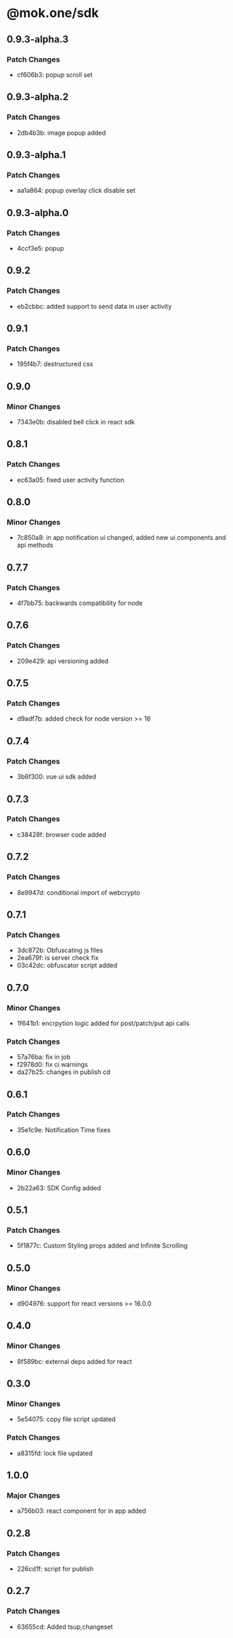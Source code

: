 # @mok.one/sdk

## 0.9.3-alpha.3

### Patch Changes

- cf606b3: popup scroll set

## 0.9.3-alpha.2

### Patch Changes

- 2db4b3b: image popup added

## 0.9.3-alpha.1

### Patch Changes

- aa1a864: popup overlay click disable set

## 0.9.3-alpha.0

### Patch Changes

- 4ccf3e5: popup

## 0.9.2

### Patch Changes

- eb2cbbc: added support to send data in user activity

## 0.9.1

### Patch Changes

- 195f4b7: destructured css

## 0.9.0

### Minor Changes

- 7343e0b: disabled bell click in react sdk

## 0.8.1

### Patch Changes

- ec63a05: fixed user activity function

## 0.8.0

### Minor Changes

- 7c850a8: in app notification ui changed, added new ui components and api methods

## 0.7.7

### Patch Changes

- 4f7bb75: backwards compatibility for node

## 0.7.6

### Patch Changes

- 209e429: api versioning added

## 0.7.5

### Patch Changes

- d9adf7b: added check for node version >= 16

## 0.7.4

### Patch Changes

- 3b6f300: vue ui sdk added

## 0.7.3

### Patch Changes

- c38428f: browser code added

## 0.7.2

### Patch Changes

- 8e9947d: conditional import of webcrypto

## 0.7.1

### Patch Changes

- 3dc872b: Obfuscating js files
- 2ea679f: is server check fix
- 03c42dc: obfuscator script added

## 0.7.0

### Minor Changes

- 1f641b1: encrpytion logic added for post/patch/put api calls

### Patch Changes

- 57a76ba: fix in job
- f2978d0: fix ci warnings
- da27b25: changes in publish cd

## 0.6.1

### Patch Changes

- 35e1c9e: Notification Time fixes

## 0.6.0

### Minor Changes

- 2b22a63: SDK Config added

## 0.5.1

### Patch Changes

- 5f1877c: Custom Styling props added and Infinite Scrolling

## 0.5.0

### Minor Changes

- d904976: support for react versions >= 16.0.0

## 0.4.0

### Minor Changes

- 8f589bc: external deps added for react

## 0.3.0

### Minor Changes

- 5e54075: copy file script updated

### Patch Changes

- a8315fd: lock file updated

## 1.0.0

### Major Changes

- a756b03: react component for in app added

## 0.2.8

### Patch Changes

- 226cd1f: script for publish

## 0.2.7

### Patch Changes

- 63655cd: Added tsup,changeset
